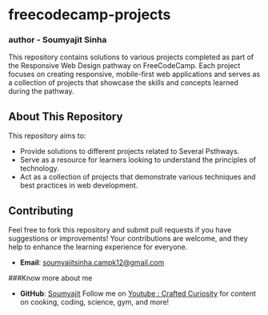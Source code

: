 # freecodecamp-projects
### author - Soumyajit Sinha

This repository contains solutions to various projects completed as part of the Responsive Web Design pathway on FreeCodeCamp. Each project focuses on creating responsive, mobile-first web applications and serves as a collection of projects that showcase the skills and concepts learned during the pathway.

## About This Repository
This repository aims to:
- Provide solutions to different projects related to Several Psthways.
- Serve as a resource for learners looking to understand the principles of technology.
- Act as a collection of projects that demonstrate various techniques and best practices in web development.

## Contributing

Feel free to fork this repository and submit pull requests if you have suggestions or improvements! Your contributions are welcome, and they help to enhance the learning experience for everyone.

- **Email**: [soumyajitsinha.campk12@gmail.com](mailto:soumyajitsinha.campk12@gmail.com)

###Know more about me
- **GitHub**: [Soumyajit](https://github.com/Soumyajit-siliguri)
Follow me on [Youtube : Crafted Curiosity](https://www.youtube.com/@CraftedCuriosity-b3q) for content on cooking, coding, science, gym, and more!
